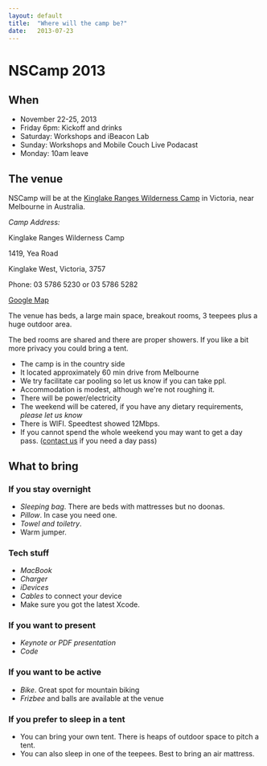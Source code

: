 ```yaml
---
layout: default
title:  "Where will the camp be?"
date:   2013-07-23
---
```


# NSCamp 2013

## When
* November 22-25, 2013
* Friday 6pm: Kickoff and drinks
* Saturday: Workshops and iBeacon Lab
* Sunday: Workshops and Mobile Couch Live Podacast
* Monday: 10am leave

## The venue

NSCamp will be at the [Kinglake Ranges Wilderness Camp](http://www.krwc.com.au/How%20to%20get%20here.html) in Victoria, near Melbourne in Australia.

*Camp Address:* 

Kinglake Ranges Wilderness Camp

1419, Yea Road

Kinglake West, Victoria, 3757

Phone: 03 5786 5230 or 03 5786 5282 

[Google Map](https://maps.google.com.au/maps?q=1419+Whittlesea-Yea+Road+Kinglake+West,+Victoria,+3757&ie=UTF-8&hq=&hnear=0x6ad7c5eec6253d1b:0xc9636f1d8f978879,1419+Whittlesea-Yea+Rd,+Kinglake+West+VIC+3757&gl=au&ei=WliIUuGpBaahigeMv4HYAg&ved=0CCsQ8gEwAA)

The venue has beds, a large main space, breakout rooms, 3 teepees plus a huge outdoor area.

The bed rooms are shared and there are proper showers. 
If you like a bit more privacy you could bring a tent. 

* The camp is in the country side
* It located approximately 60 min drive from Melbourne
* We try facilitate car pooling so let us know if you can take ppl.
* Accommodation is modest, although we're not roughing it.
* There will be power/electricity
* The weekend will be catered, if you have any dietary requirements, *please let us know*
* There is WIFI. Speedtest showed 12Mbps.
* If you cannot spend the whole weekend you may want to get a day pass. ([contact us](/contact.html) if you need a day pass)


## What to bring
### If you stay overnight
* *Sleeping bag*. There are beds with mattresses but no doonas.
* *Pillow*. In case you need one.
* *Towel and toiletry*.
* Warm jumper.

### Tech stuff
* *MacBook*
* *Charger*
* *iDevices* 
* *Cables* to connect your device
* Make sure you got the latest Xcode.

### If you want to present
* *Keynote or PDF presentation*
* *Code*

### If you want to be active
* *Bike*. Great spot for mountain biking
* *Frizbee* and balls are available at the venue

### If you prefer to sleep in a tent
* You can bring your own tent. There is heaps of outdoor space to pitch a tent.
* You can also sleep in one of the teepees. Best to bring an air mattress.




